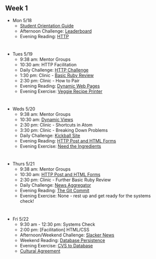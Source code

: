 ## Week 1

* Mon 5/18
  - [Student Orientation Guide](https://horizon.launchacademy.com/lessons/student-orientation-guide)
  - Afternoon Challenge: [Leaderboard](https://horizon.launchacademy.com/lessons/leaderboard)
  - Evening Reading: [HTTP](https://horizon.launchacademy.com/lessons/http)

#
* Tues 5/19
  - 9:38 am: Mentor Groups
  - 10:30 am: HTTP Facilitation
  - Daily Challenge: [HTTP Challenge](https://horizon.launchacademy.com/lessons/http-challenge)
  - 1:30 pm: Clinic - [Basic Ruby Review](https://github.com/davidrf/basic_ruby_review/blob/master/ruby_review.md)
  - 2:30 pm: Clinic - How to Pair
  - Evening Reading: [Dynamic Web Pages](https://horizon.launchacademy.com/lessons/dynamic-web-pages)
  - Evening Exercise: [Veggie Recipe Printer](https://horizon.launchacademy.com/lessons/evening-veggie-recipe-printer)

#
* Weds 5/20
  - 9:38 am: Mentor Groups
  - 10:30 am: [Dynamic Views](https://horizon.launchacademy.com/lessons/dynamic-web-pages)
  - 2:30 pm: Clinic - Shortcuts in Atom
  - 3:30 pm: Clinic - Breaking Down Problems
  - Daily Challenge: [Kickball Site](https://horizon.launchacademy.com/lessons/kickball-site)
  - Evening Reading: [HTTP Post and HTML Forms](https://horizon.launchacademy.com/lessons/http-post-and-html-forms)
  - Evening Exercise: [Need the Ingredients](https://horizon.launchacademy.com/lessons/evening-need-the-ingredients)

#
* Thurs 5/21
  - 9:38 am: Mentor Groups
  - 10:30 am: [HTTP Post and HTML Forms](https://horizon.launchacademy.com/lessons/http-post-and-html-forms)
  - 2:30 pm: Clinic - Further Basic Ruby Review
  - Daily Challenge: [News Aggregator](https://horizon.launchacademy.com/lessons/news-aggregator)
  - Evening Reading: [The Git Commit](https://horizon.launchacademy.com/lessons/git-commit)
  - Evening Exercise: None - rest up and get ready for the systems check!

#
* Fri 5/22
  - 9:30 am - 12:30 pm: Systems Check
  - 2:00 pm: [Facilitation] HTML/CSS
  - Afternoon/Weekend Challenge: [Slacker News](https://horizon.launchacademy.com/lessons/slacker-news)
  - Weekend Reading: [Database Persistence](https://horizon.launchacademy.com/lessons/database-persistence)
  - Evening Exercise: [CVS to Database](https://horizon.launchacademy.com/lessons/evening-csv-to-db)
  - <a href="www.google.com" target="_blank">Cultural Agreement</a>
